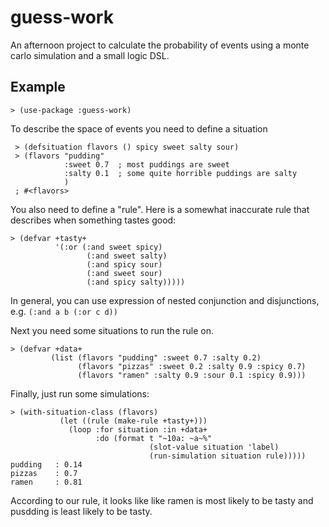 # guess-work

An afternoon project to calculate the probability of events using a
monte carlo simulation and a small logic DSL.

## Example 

    > (use-package :guess-work)

To describe the space of events you need to define a situation

     > (defsituation flavors () spicy sweet salty sour)
     > (flavors "pudding"
                :sweet 0.7  ; most puddings are sweet
                :salty 0.1  ; some quite horrible puddings are salty
                )
     ; #<flavors>
     
You also need to define a "rule". Here is a somewhat inaccurate rule
that describes when something tastes good:

     
    > (defvar +tasty+ 
              '(:or (:and sweet spicy) 
                     (:and sweet salty) 
                     (:and spicy sour) 
                     (:and sweet sour)
                     (:and spicy salty)))))
    
    
In general, you can use expression of nested conjunction and disjunctions, e.g. `(:and a b (:or c d))`

Next you need some situations to run the rule on.

    > (defvar +data+ 
             (list (flavors "pudding" :sweet 0.7 :salty 0.2)
                   (flavors "pizzas" :sweet 0.2 :salty 0.9 :spicy 0.7)
                   (flavors "ramen" :salty 0.9 :sour 0.1 :spicy 0.9)))
                   

Finally, just run some simulations:

    > (with-situation-class (flavors) 
               (let ((rule (make-rule +tasty+)))
                 (loop :for situation :in +data+ 
                       :do (format t "~10a: ~a~%" 
                                   (slot-value situation 'label)
                                   (run-simulation situation rule)))))
    pudding   : 0.14
    pizzas    : 0.7
    ramen     : 0.81
        
According to our rule, it looks like like ramen is most likely to be
tasty and pusdding is least likely to be tasty.
